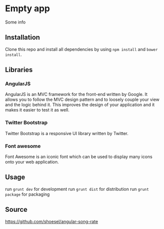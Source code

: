 # Empty app
Some info

## Installation
Clone this repo and install all dependencies by using `npm install` and `bower install`.

## Libraries

### AngularJS
AngularJS is an MVC framework for the front-end written by Google. It allows you to follow the MVC design pattern and to loosely couple your view and the logic behind it.
This improves the design of your application and it makes it easier to test it as well.

### Twitter Bootstrap
Twitter Bootstrap is a responsive UI library written by Twitter.

### Font awesome
Font Awesome is an iconic font which can be used to display many icons onto your web application.

## Usage
run `grunt dev` for development
run `grunt dist` for distribution
run `grunt package` for packaging

## Source
https://github.com/shoesel/angular-song-rate